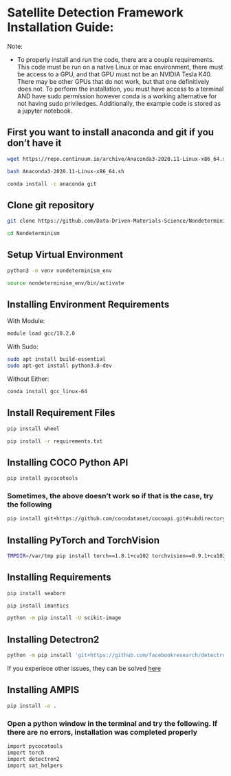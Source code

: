 # Satellite Detection Framework Installation Guide:
Note:
 * To properly install and run the code, there are a couple requirements. This code must be run on a native Linux or mac environment, there must be access to a GPU, and that GPU must not be an NVIDIA Tesla K40. There may be other GPUs that do not work, but that one definitively does not. To perform the installation, you must have access to a terminal AND have sudo permission however conda is a working alternative for not having sudo priviledges. Additionally, the example code is stored as a jupyter notebook. 
## First you want to install anaconda and git if you don’t have it
```bash
wget https://repo.continuum.io/archive/Anaconda3-2020.11-Linux-x86_64.sh
```
```bash
bash Anaconda3-2020.11-Linux-x86_64.sh
```
```bash
conda install -c anaconda git
```

## Clone git repository
```bash
git clone https://github.com/Data-Driven-Materials-Science/Nondeterminism
```
```bash
cd Nondeterminism
```

## Setup Virtual Environment
```bash
python3 -m venv nondeterminism_env
```
```bash
source nondeterminism_env/bin/activate
```

## Installing Environment Requirements
With Module:
```bash
module load gcc/10.2.0
```
With Sudo:
```bash
sudo apt install build-essential
sudo apt-get install python3.8-dev
```
Without Either:
```bash
conda install gcc_linux-64 
```

## Install Requirement Files
```bash
pip install wheel
```
```bash
pip install -r requirements.txt
```


## Installing COCO Python API
```bash
pip install pycocotools
```

### Sometimes, the above doesn’t work so if that is the case, try the following
```bash
pip install git+https://github.com/cocodataset/cocoapi.git#subdirectory=PythonAPI
```

## Installing PyTorch and TorchVision
```bash
TMPDIR=/var/tmp pip install torch==1.8.1+cu102 torchvision==0.9.1+cu102 torchaudio==0.8.1 -f https://download.pytorch.org/whl/lts/1.8/torch_lts.html
```
## Installing Requirements
```bash
pip install seaborn
```
```bash
pip install imantics 
```
```bash
python -m pip install -U scikit-image
```
## Installing Detectron2
```bash
python -m pip install 'git+https://github.com/facebookresearch/detectron2.git'
```
If you experiece other issues, they can be solved [here](https://github.com/facebookresearch/detectron2/blob/master/INSTALL.md#common-installation-issues)

## Installing AMPIS
```bash
pip install -e .
```

### Open a python window in the terminal and try the following. If there are no errors, installation was completed properly
```bash
import pycocotools
import torch
import detectron2
import sat_helpers
```


